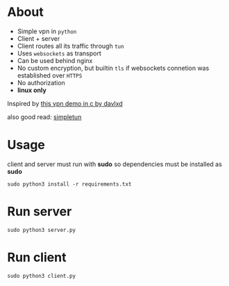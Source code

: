 About
==========

- Simple vpn in `python`
- Client + server
- Client routes all its traffic through `tun`
- Uses `websockets` as transport
- Can be used behind nginx
- No custom encryption, but builtin `tls` if websockets connetion was established over `HTTPS`
- No authorization
- **linux only**

Inspired by [this vpn demo in c by davlxd](https://github.com/davlxd/simple-vpn-demo)

also good read: [simpletun](http://backreference.org/2010/03/26/tuntap-interface-tutorial/)

Usage
=====================

client and server must run with **sudo** so dependencies must be installed as **sudo**
```
sudo python3 install -r requirements.txt
````

Run server
==========

```
sudo python3 server.py
```

Run client
==========

```
sudo python3 client.py
```

